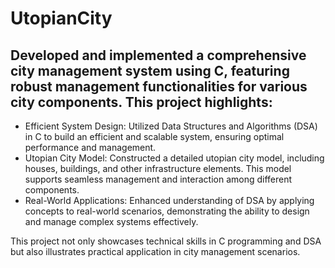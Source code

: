 # UtopianCity

## Developed and implemented a comprehensive city management system using C, featuring robust management functionalities for various city components. This project highlights:

- Efficient System Design: Utilized Data Structures and Algorithms (DSA) in C to build an efficient and scalable system, ensuring optimal performance and management.
- Utopian City Model: Constructed a detailed utopian city model, including houses, buildings, and other infrastructure elements. This model supports seamless management and interaction among different components.
- Real-World Applications: Enhanced understanding of DSA by applying concepts to real-world scenarios, demonstrating the ability to design and manage complex systems effectively.
  
This project not only showcases technical skills in C programming and DSA but also illustrates practical application in city management scenarios.
